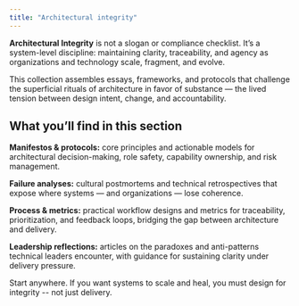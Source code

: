 ```yaml
---
title: "Architectural integrity"
---
```


**Architectural Integrity** is not a slogan or compliance checklist. It’s a system-level discipline: maintaining clarity, traceability, and agency as organizations and technology scale, fragment, and evolve.

This collection assembles essays, frameworks, and protocols that challenge the superficial rituals of architecture in favor of substance — the lived tension between design intent, change, and accountability.

## What you’ll find in this section

**Manifestos & protocols:**  core principles and actionable models for architectural decision-making, role safety, capability ownership, and risk management.

**Failure analyses:**  cultural postmortems and technical retrospectives that expose where systems — and organizations — lose coherence.

**Process & metrics:**  practical workflow designs and metrics for traceability, prioritization, and feedback loops, bridging the gap between architecture and delivery.

**Leadership reflections:**  articles on the paradoxes and anti-patterns technical leaders encounter, with guidance for sustaining clarity under delivery pressure.

Start anywhere. If you want systems to scale and heal, you must design for integrity -- not just delivery.


